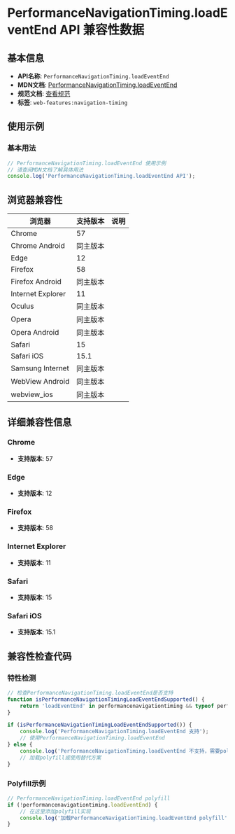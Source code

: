 # PerformanceNavigationTiming.loadEventEnd API 兼容性数据

## 基本信息

- **API名称**: `PerformanceNavigationTiming.loadEventEnd`
- **MDN文档**: [PerformanceNavigationTiming.loadEventEnd](https://developer.mozilla.org/docs/Web/API/PerformanceNavigationTiming/loadEventEnd)
- **规范文档**: [查看规范](https://w3c.github.io/navigation-timing/#dom-performancenavigationtiming-loadeventend)
- **标签**: `web-features:navigation-timing`

## 使用示例

### 基本用法

```javascript
// PerformanceNavigationTiming.loadEventEnd 使用示例
// 请查阅MDN文档了解具体用法
console.log('PerformanceNavigationTiming.loadEventEnd API');
```

## 浏览器兼容性

| 浏览器 | 支持版本 | 说明 |
|--------|----------|------|
| Chrome | 57 |  |
| Chrome Android | 同主版本 |  |
| Edge | 12 |  |
| Firefox | 58 |  |
| Firefox Android | 同主版本 |  |
| Internet Explorer | 11 |  |
| Oculus | 同主版本 |  |
| Opera | 同主版本 |  |
| Opera Android | 同主版本 |  |
| Safari | 15 |  |
| Safari iOS | 15.1 |  |
| Samsung Internet | 同主版本 |  |
| WebView Android | 同主版本 |  |
| webview_ios | 同主版本 |  |

## 详细兼容性信息

### Chrome

- **支持版本**: 57

### Edge

- **支持版本**: 12

### Firefox

- **支持版本**: 58

### Internet Explorer

- **支持版本**: 11

### Safari

- **支持版本**: 15

### Safari iOS

- **支持版本**: 15.1

## 兼容性检查代码

### 特性检测

```javascript
// 检查PerformanceNavigationTiming.loadEventEnd是否支持
function isPerformanceNavigationTimingLoadEventEndSupported() {
    return 'loadEventEnd' in performancenavigationtiming && typeof performancenavigationtiming.loadEventEnd === 'function';
}

if (isPerformanceNavigationTimingLoadEventEndSupported()) {
    console.log('PerformanceNavigationTiming.loadEventEnd 支持');
    // 使用PerformanceNavigationTiming.loadEventEnd
} else {
    console.log('PerformanceNavigationTiming.loadEventEnd 不支持，需要polyfill');
    // 加载polyfill或使用替代方案
}
```

### Polyfill示例

```javascript
// PerformanceNavigationTiming.loadEventEnd polyfill
if (!performancenavigationtiming.loadEventEnd) {
    // 在这里添加polyfill实现
    console.log('加载PerformanceNavigationTiming.loadEventEnd polyfill');
}
```

